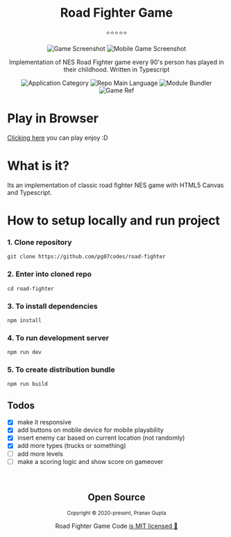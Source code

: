 <h1 align="center">Road Fighter Game</h1>
<p align="center">⭐⭐⭐⭐⭐</p>

<p align="center">
<img src="https://user-images.githubusercontent.com/34238240/100523809-52198300-31d9-11eb-9b39-e0a401cc1884.png" alt="Game Screenshot">
<img src="https://user-images.githubusercontent.com/34238240/100523811-547bdd00-31d9-11eb-83da-5ecffeb09265.png" alt="Mobile Game Screenshot">
</p>

<p align="center">Implementation of NES Road Fighter game every 90's person has played in their childhood. Written in Typescript</p>
<p align="center">
  <img  src="https://img.shields.io/badge/category-gamedev-orange" alt="Application Category" />
  <img  src="https://img.shields.io/badge/language-typescript-blue" alt="Repo Main Language" />
  <img  src="https://img.shields.io/badge/bundler-webpack-blueviolet" alt="Module Bundler" />
  <img  src="https://img.shields.io/badge/name-road_fighter-green" alt="Game Ref" />
</p>

# Play in Browser

[Clicking here](https://roadfighter.netlify.com) you can play enjoy :D

# What is it?
Its an implementation of classic road fighter NES game with HTML5 Canvas and Typescript.

# How to setup locally and run project

### 1. Clone repository

```
git clone https://github.com/pg07codes/road-fighter
```

### 2. Enter into cloned repo

```
cd road-fighter
```

### 3. To install dependencies 

```
npm install
```

### 4. To run development server

```
npm run dev 
```


### 5. To create distribution bundle

```
npm run build
```
## Todos

- [x] make it responsive
- [x] add buttons on mobile device for mobile playability
- [x] insert enemy car based on current location (not randomly)
- [x] add more types (trucks or something)
- [ ] add more levels
- [ ] make a scoring logic and show score on gameover

<br>

<h2 align="center">
  Open Source
</h2>
<p align="center">
  <sub>Copyright © 2020-present, Pranav Gupta</sub>
</p>
<p align="center">Road Fighter Game Code <a href="https://github.com/LaksCastro/snake-game/blob/master/LICENSE.md">is MIT licensed 💖</a></p>
